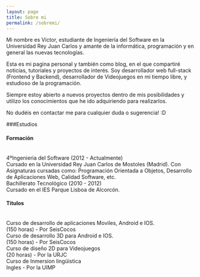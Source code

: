 ```yaml
---
layout: page
title: Sobre mi
permalink: /sobremi/
---
```


Mi nombre es Víctor, estudiante de Ingeniería del Software en la Universidad Rey Juan Carlos y amante de la informática, programación y en general las nuevas tecnologías.

Esta es mi pagina personal y también como blog, en el que compartiré noticias, tutoriales y proyectos de interés.
Soy desarrollador web full-stack (Frontend y Backend), desarrollador de Videojuegos en mi tiempo libre, y estudioso de la programación.

Siempre estoy abierto a nuevos proyectos dentro de mis posibilidades y utilizo los conocimientos que he ido adquiriendo para realizarlos.

No dudéis en contactar me para cualquier duda o sugerencia! :D

###Estudios

<h4 class="ui horizontal divider header">
  <i class="student icon"></i>
  Formación
</h4>
<br/>

<div class="ui list">
  <a class="item">
    <i class="right triangle icon"></i>
    <div class="content">
      <div class="header">4ºIngenieria del Software (2012 - Actualmente)</div>
      <div class="description">Cursado en la Universidad Rey Juan Carlos de Mostoles (Madrid). Con Asignaturas cursadas como: Programación Orientada a Objetos, Desarrollo de Aplicaciones Web, Calidad Software, etc.</div>
    </div>
  </a>
  <a class="item">
    <i class="right triangle icon"></i>
    <div class="content">
      <div class="header">Bachillerato Tecnológico (2010 - 2012)</div>
      <div class="description">Cursado en el IES Parque Lisboa de Alcorcón.</div>
    </div>
  </a>
</div>

<h4 class="ui horizontal divider header">
  <i class="student icon"></i>
  Titulos
</h4>
<br/>

<div class="ui list">
  <a class="item">
    <i class="right triangle icon"></i>
    <div class="content">
      <div class="header">Curso de desarrollo de aplicaciones Moviles, Android e IOS.</div>
      <div class="description">(150 horas) - Por SeisCocos</div>
    </div>
  </a>
  <a class="item">
    <i class="right triangle icon"></i>
    <div class="content">
      <div class="header">Curso de desarrollo 3D para Android e IOS.</div>
      <div class="description">(150 horas) - Por SeisCocos</div>
    </div>
  </a>
  <a class="item">
    <i class="right triangle icon"></i>
    <div class="content">
      <div class="header">Curso de diseño 2D para Videojuegos</div>
      <div class="description">(20 horas) - Por la URJC</div>
    </div>
  </a>
  <a class="item">
    <i class="right triangle icon"></i>
    <div class="content">
      <div class="header">Curso de Inmersion lingüistica</div>
      <div class="description">Ingles - Por la UIMP</div>
    </div>
  </a>
</div>
